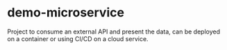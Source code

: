 # demo-microservice
Project to consume an external API and present the data, can be deployed on a container or using CI/CD on a cloud service.
